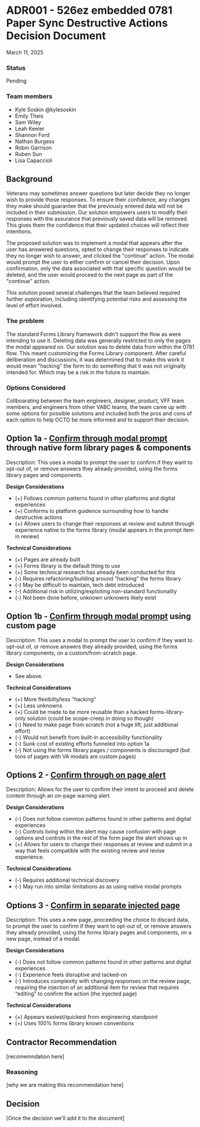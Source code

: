 # ADR001 - 526ez embedded 0781 Paper Sync Destructive Actions Decision Document
March 11, 2025 

### Status
Pending

### Team members
* Kyle Soskin @kylesoskin
* Emily Theis
* Sam Wiley
* Leah Keeler
* Shannon Ford
* Nathan Burgess
* Robin Garrison
* Ruben Sun
* Lisa Capaccioli

## Background
Veterans may sometimes answer questions but later decide they no longer wish to provide those responses. To ensure their confidence, any changes they make should guarantee that the previously entered data will not be included in their submission. Our solution empowers users to modify their responses with the assurance that previously saved data will be removed. This gives them the confidence that their updated choices will reflect their intentions. 

The proposed solution was to implement a modal that appears after the user has answered questions, opted to change their responses to indicate they no longer wish to answer, and clicked the "continue" action. The modal would prompt the user to either confirm or cancel their decision. Upon confirmation, only the data associated with that specific question would be deleted, and the user would proceed to the next page as part of the "continue" action.

This solution posed several challenges that the team believed required further exploration, including identifying potential risks and assessing the level of effort involved.

### The problem
The standard Forms Library framework didn't support the flow as were intending to use it. Deleting data was generally restricted to only the pages the modal appeared on. Our solution was to delete data from within the 0781 flow. This meant customizing the Forms Library component. After careful deliberation and discussions, it was determined that to make this work it would mean "hacking" the form to do something that it was not originally intended for. Which may be a risk in the future to maintain. 

### Options Considered
Collboarating between the team engineers, designer, product, VFF team members, and engineers from other VABC teams, the team came up with some options for possible solutions and included both the pros and cons of each option to help OCTO be more informed and to support their decision.

## Option 1a - [Confirm through modal prompt](https://www.figma.com/design/r3Aj9FtLFS989mlVeBsgJg/0781-Redesign?node-id=17488-88727&t=mG6EsOEiWXdijIen-11) through native form library pages & components
Description: This uses a modal to prompt the user to confirm if they want to opt-out of, or remove answers they already provided, using the forms library pages and components.

**Design Considerations**
- (+) Follows common patterns found in other platforms and digital experiences
- (+) Conforms to platform guidence surrounding how to handle destructive actions
- (+) Allows users to change their responses at review and submit through experience native to the forms library (modal appears in the prompt item in review)

**Technical Considerations**
- (+) Pages are already built
- (+) Forms library is the default thing to use
- (+) Some technical research has already been conducted for this
- (-) Requires refactoring/building around "hacking" the forms library 
- (-) May be difficult to maintain, tech debt introduced 
- (-) Additional risk in utilizing/exploiting non-standard functionality
- (-) Not been done before, unknown unknowns likely exist


## Option 1b - [Confirm through modal prompt](https://www.figma.com/design/r3Aj9FtLFS989mlVeBsgJg/0781-Redesign?node-id=17488-88727&t=mG6EsOEiWXdijIen-11) using custom page
Description: This uses a modal to prompt the user to confirm if they want to opt-out of, or remove answers they already provided, using the forms library components, on a custom/from-scratch page.

**Design Considerations**
- See above.

**Technical Considerations**
- (+) More flexibilty/less "hacking"
- (+) Less unknowns
- (+) Could be made to be more reusable than a hacked forms-library-only solution (could be scope-creep in doing so though)
- (-) Need to make page from scratch (not a huge lift, just additional effort)
- (-) Would not benefit from built-in accessibility functionality
- (-) Sunk cost of existing efforts funneled into option 1a
- (-) Not using the forms library pages / components is discouraged (but tons of pages with VA modals are custom pages)


## Options 2 - [Confirm through on page alert](https://www.figma.com/design/r3Aj9FtLFS989mlVeBsgJg/0781-Redesign?node-id=17488-88728&t=mG6EsOEiWXdijIen-11)
Description: Allows for the user to confirm their intent to proceed and delete content through an on-page warning alert.

**Design Considerations**
- (-) Does not follow common patterns found in other patterns and digital experiences
- (-) Controls living within the alert may cause confusion with page options and controls in the rest of the form page the alert shows up in
- (+) Allows for users to change their responses at review and submit in a way that feels compatible with the existing review and revise experience.

**Technical Considerations**
- (-) Requires additional technical discovery
- (-) May run into similar limitations as as using native modal prompts


## Options 3 - [Confirm in separate injected page](https://www.figma.com/design/r3Aj9FtLFS989mlVeBsgJg/0781-Redesign?node-id=17488-88729&t=8tz10BpOG3VvI7UE-11)
Description: This uses a new page, proceeding the choice to discard data, to prompt the user to confirm if they want to opt-out of, or remove answers they already provided, using the forms library pages and components, on a new page, instead of a modal.

**Design Considerations**
- (-) Does not follow common patterns found in other patterns and digital experiences
- (-) Experience feels disruptive and tacked-on
- (-) Introduces complexity with changing responses on the review page, requiring the injection of an additional item for review that requires “editing” to confirm the action (the injected page)

**Technical Considerations**
- (+) Appears easiest/quickest from engineering standpoint
- (+) Uses 100% forms library known conventions


## Contractor Recommendation
[recomemndation here]
### Reasoning
[why we are making this recommendation here]

## Decision
[Once the decision we'll add it to the document]
